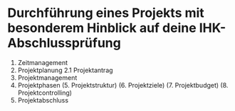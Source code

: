 # Durchführung eines Projekts mit besonderem Hinblick auf deine IHK-Abschlussprüfung
<!--
-> alte Unterpunkte, Übersicht muss noch angepasst / ggf. um weitere Kapitel ergänzt / Reihenfolge überarbeitet werden
-> Einleitung zum Thema
-> Kapitelübersicht in korrektes Format bringen -->

1. Zeitmanagement
2. Projektplanung
    2.1 Projektantrag
3. Projektmanagement
4. Projektphasen
(5. Projektstruktur)
(6. Projektziele)
(7. Projektbudget)
(8. Projektcontrolling)
5. Projektabschluss